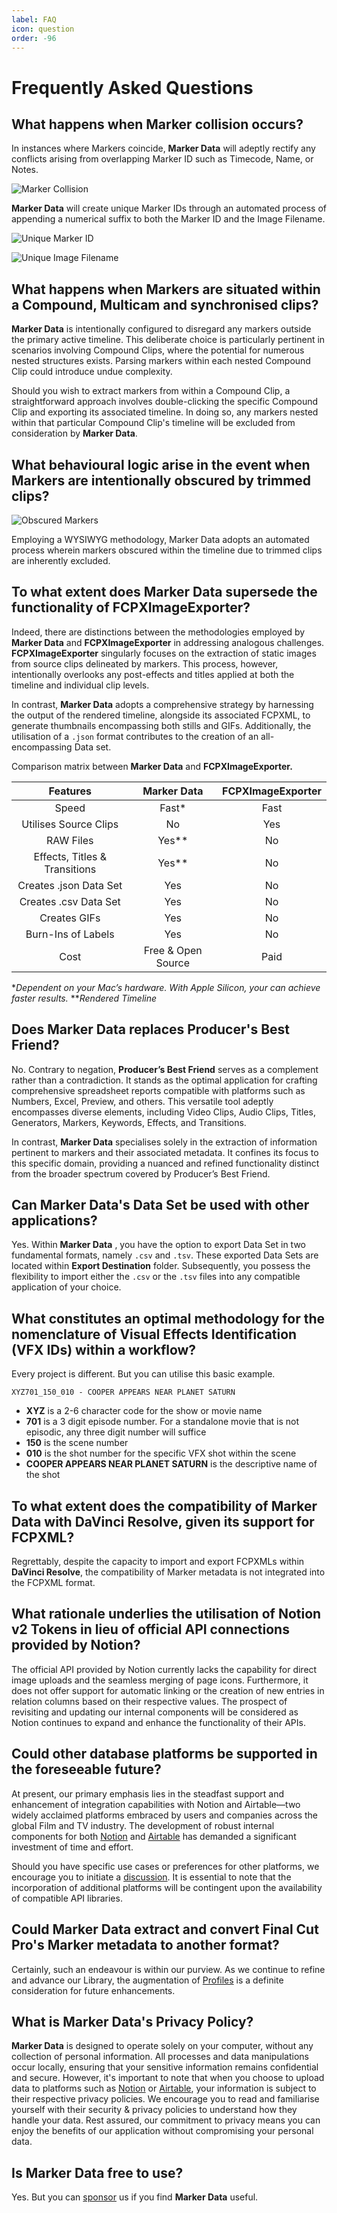 ```yaml
---
label: FAQ
icon: question
order: -96
---
```

# Frequently Asked Questions

## What happens when Marker collision occurs?

In instances where Markers coincide, **Marker Data** will adeptly rectify any conflicts arising from overlapping Marker ID such as Timecode, Name, or Notes.

![Marker Collision](assets/fcp_marker_collision_01.png)

**Marker Data** will create unique Marker IDs through an automated process of appending a numerical suffix to both the Marker ID and the Image Filename.

![Unique Marker ID](assets/fcp_marker_collision_02.png)

![Unique Image Filename](assets/fcp_marker_collision_03.png)

## What happens when Markers are situated within a Compound, Multicam and synchronised clips?

**Marker Data** is intentionally configured to disregard any markers outside the primary active timeline. This deliberate choice is particularly pertinent in scenarios involving Compound Clips, where the potential for numerous nested structures exists. Parsing markers within each nested Compound Clip could introduce undue complexity.

Should you wish to extract markers from within a Compound Clip, a straightforward approach involves double-clicking the specific Compound Clip and exporting its associated timeline. In doing so, any markers nested within that particular Compound Clip's timeline will be excluded from consideration by **Marker Data**.

## What behavioural logic arise in the event when Markers are intentionally obscured by trimmed clips?

![Obscured Markers](assets/fcp-obscured-markers.gif)

Employing a WYSIWYG methodology, Marker Data adopts an automated process wherein markers obscured within the timeline due to trimmed clips are inherently excluded.

## To what extent does Marker Data supersede the functionality of FCPXImageExporter?

Indeed, there are distinctions between the methodologies employed by **Marker Data** and **FCPXImageExporter** in addressing analogous challenges. **FCPXImageExporter** singularly focuses on the extraction of static images from source clips delineated by markers. This process, however, intentionally overlooks any post-effects and titles applied at both the timeline and individual clip levels.

In contrast, **Marker Data** adopts a comprehensive strategy by harnessing the output of the rendered timeline, alongside its associated FCPXML, to generate thumbnails encompassing both stills and GIFs. Additionally, the utilisation of a `.json` format contributes to the creation of an all-encompassing Data set.

Comparison matrix between **Marker Data** and **FCPXImageExporter.**

Features   | Marker Data | FCPXImageExporter
:---:   | :---: | :---:
Speed | Fast*  | Fast
Utilises Source Clips | No | Yes
RAW Files| Yes** | No
Effects, Titles & Transitions | Yes** | No
Creates .json Data Set | Yes | No
Creates .csv Data Set | Yes | No
Creates GIFs | Yes | No
Burn-Ins of Labels | Yes | No
Cost | Free & Open Source | Paid

**Dependent on your Mac’s hardware. With Apple Silicon, your can achieve faster results.*
***Rendered Timeline*

## Does Marker Data replaces Producer's Best Friend?

No. Contrary to negation, **Producer’s Best Friend** serves as a complement rather than a contradiction. It stands as the optimal application for crafting comprehensive spreadsheet reports compatible with platforms such as Numbers, Excel, Preview, and others. This versatile tool adeptly encompasses diverse elements, including Video Clips, Audio Clips, Titles, Generators, Markers, Keywords, Effects, and Transitions.

In contrast, **Marker Data** specialises solely in the extraction of information pertinent to markers and their associated metadata. It confines its focus to this specific domain, providing a nuanced and refined functionality distinct from the broader spectrum covered by Producer’s Best Friend.

## Can Marker Data's Data Set be used with other applications?

Yes. Within **Marker Data** , you have the option to export Data Set in two fundamental formats, namely `.csv` and `.tsv`. These exported Data Sets are located within **Export Destination** folder. Subsequently, you possess the flexibility to import either the `.csv` or the `.tsv` files into any compatible application of your choice.

## What constitutes an optimal methodology for the nomenclature of Visual Effects Identification (VFX IDs) within a workflow?

Every project is different. But you can utilise this basic example.

``` VFX ID Example
XYZ701_150_010 - COOPER APPEARS NEAR PLANET SATURN
```

- **XYZ** is a 2-6 character code for the show or movie name
- **701** is a 3 digit episode number. For a standalone movie that is not episodic, any three digit number will suffice
- **150** is the scene number
- **010** is the shot number for the specific VFX shot within the scene
- **COOPER APPEARS NEAR PLANET SATURN** is the descriptive name of the shot

## To what extent does the compatibility of Marker Data with DaVinci Resolve, given its support for FCPXML?

Regrettably, despite the capacity to import and export FCPXMLs within **DaVinci Resolve**, the compatibility of Marker metadata is not integrated into the FCPXML format.

## What rationale underlies the utilisation of Notion v2 Tokens in lieu of official API connections provided by Notion?

The official API provided by Notion currently lacks the capability for direct image uploads and the seamless merging of page icons. Furthermore, it does not offer support for automatic linking or the creation of new entries in relation columns based on their respective values. The prospect of revisiting and updating our internal components will be considered as Notion continues to expand and enhance the functionality of their APIs.

## Could other database platforms be supported in the foreseeable future?

At present, our primary emphasis lies in the steadfast support and enhancement of integration capabilities with Notion and Airtable—two widely acclaimed platforms embraced by users and companies across the global Film and TV industry. The development of robust internal components for both [Notion](https://github.com/TheAcharya/csv2notion-neo) and [Airtable](https://github.com/TheAcharya/Airlift) has demanded a significant investment of time and effort.

Should you have specific use cases or preferences for other platforms, we encourage you to initiate a [discussion](https://github.com/TheAcharya/MarkerData/discussions). It is essential to note that the incorporation of additional platforms will be contingent upon the availability of compatible API libraries.

## Could Marker Data extract and convert Final Cut Pro's Marker metadata to another format?

Certainly, such an endeavour is within our purview. As we continue to refine and advance our Library, the augmentation of [Profiles](https://github.com/TheAcharya/MarkersExtractor/issues?q=is%3Aissue+is%3Aopen+label%3Aprofiles) is a definite consideration for future enhancements.

## What is Marker Data's Privacy Policy?

**Marker Data** is designed to operate solely on your computer, without any collection of personal information. All processes and data manipulations occur locally, ensuring that your sensitive information remains confidential and secure. However, it's important to note that when you choose to upload data to platforms such as [Notion](https://www.notion.so/security) or [Airtable](https://www.airtable.com/company/trust-and-security), your information is subject to their respective privacy policies. We encourage you to read and familiarise yourself with their security & privacy policies to understand how they handle your data. Rest assured, our commitment to privacy means you can enjoy the benefits of our application without compromising your personal data.

## Is Marker Data free to use?

Yes. But you can [sponsor](https://github.com/sponsors/TheAcharya) us if you find **Marker Data** useful.

